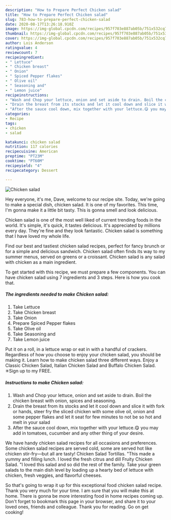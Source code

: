 ```yaml
---
description: "How to Prepare Perfect Chicken salad"
title: "How to Prepare Perfect Chicken salad"
slug: 783-how-to-prepare-perfect-chicken-salad
date: 2020-08-17T13:26:18.910Z
image: https://img-global.cpcdn.com/recipes/957f703e887ab05b/751x532cq70/chicken-salad-recipe-main-photo.jpg
thumbnail: https://img-global.cpcdn.com/recipes/957f703e887ab05b/751x532cq70/chicken-salad-recipe-main-photo.jpg
cover: https://img-global.cpcdn.com/recipes/957f703e887ab05b/751x532cq70/chicken-salad-recipe-main-photo.jpg
author: Lois Anderson
ratingvalue: 4
reviewcount: 7
recipeingredient:
- " Lettuce"
- " Chicken breast"
- " Onion"
- " Spiced Pepper flakes"
- " Olive oil"
- " Seasoning and"
- " Lemon juice"
recipeinstructions:
- "Wash and Chop your lettuce, onion and set aside to drain. Boil the chicken breast with onion, spices and seasoning."
- "Drain the breast from its stocks and let it cool down and slice it with fork or hands, steer fry the sliced chicken with some olive oil, onion and some pepper flakes and let it seat for few minutes to not be so hot and melt in your salad"
- "After the sauce cool down, mix together with your lettuce.😋 you may add in tomatoes, cucumber and any other thing of your desire."
categories:
- Recipe
tags:
- chicken
- salad

katakunci: chicken salad 
nutrition: 117 calories
recipecuisine: American
preptime: "PT23M"
cooktime: "PT60M"
recipeyield: "4"
recipecategory: Dessert

---
```



![Chicken salad](https://img-global.cpcdn.com/recipes/957f703e887ab05b/751x532cq70/chicken-salad-recipe-main-photo.jpg)

Hey everyone, it's me, Dave, welcome to our recipe site. Today, we're going to make a special dish, chicken salad. It is one of my favorites. This time, I'm gonna make it a little bit tasty. This is gonna smell and look delicious.

Chicken salad is one of the most well liked of current trending foods in the world. It's simple, it's quick, it tastes delicious. It's appreciated by millions every day. They're fine and they look fantastic. Chicken salad is something that I have loved my whole life.

Find our best and tastiest chicken salad recipes, perfect for fancy brunch or for a simple and delicious sandwich. Chicken salad often finds its way to my summer menus, served on greens or a croissant. Chicken salad is any salad with chicken as a main ingredient.


To get started with this recipe, we must prepare a few components. You can have chicken salad using 7 ingredients and 3 steps. Here is how you cook that.

<!--inarticleads1-->

##### The ingredients needed to make Chicken salad:

1. Take  Lettuce
1. Take  Chicken breast
1. Take  Onion
1. Prepare  Spiced Pepper flakes
1. Take  Olive oil
1. Take  Seasoning and
1. Take  Lemon juice


Put it on a roll, in a lettuce wrap or eat in with a handful of crackers. Regardless of how you choose to enjoy your chicken salad, you should be making it. Learn how to make chicken salad three different ways. Enjoy a Classic Chicken Salad, Italian Chicken Salad and Buffalo Chicken Salad. ✳︎Sign up to my FREE. 

<!--inarticleads2-->

##### Instructions to make Chicken salad:

1. Wash and Chop your lettuce, onion and set aside to drain. Boil the chicken breast with onion, spices and seasoning.
1. Drain the breast from its stocks and let it cool down and slice it with fork or hands, steer fry the sliced chicken with some olive oil, onion and some pepper flakes and let it seat for few minutes to not be so hot and melt in your salad
1. After the sauce cool down, mix together with your lettuce.😋 you may add in tomatoes, cucumber and any other thing of your desire.


We have handy chicken salad recipes for all occasions and preferences. Some chicken salad recipes are served cold, some are served hot like chicken stir-fry—but all are tasty! Chicken Salad Tortillas. &#34;This made a yummy and filling lunch. I loved the fresh citrus and dill Fruity Chicken Salad. &#34;I loved this salad and so did the rest of the family. Take your green salads to the main dish level by loading up a hearty bed of lettuce with chicken, fresh veggies, and flavorful cheeses. 

So that's going to wrap it up for this exceptional food chicken salad recipe. Thank you very much for your time. I am sure that you will make this at home. There is gonna be more interesting food in home recipes coming up. Don't forget to bookmark this page in your browser, and share it to your loved ones, friends and colleague. Thank you for reading. Go on get cooking!
